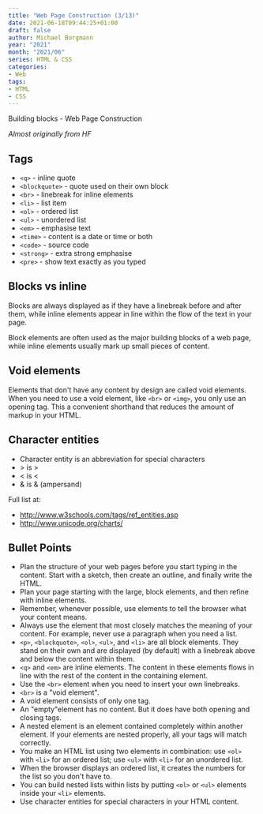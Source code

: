 ```yaml
---
title: "Web Page Construction (3/13)"
date: 2021-06-18T09:44:25+01:00
draft: false
author: Michael Borgmann
year: "2021"
month: "2021/06"
series: HTML & CSS
categories:
- Web
tags:
- HTML
- CSS
---
```


Building blocks - Web Page Construction

<!--more-->

*Almost originally from HF*

## Tags

* ``<q>`` - inline quote
* ``<blockquote>`` - quote used on their own block
* ``<br>`` - linebreak for inline elements
* ``<li>`` - list item
* ``<ol>`` - ordered list
* ``<ul>`` - unordered list
* ``<em>`` - emphasise text
* ``<time>`` - content is a date or time or both
* ``<code>`` - source code
* ``<strong>`` - extra strong emphasise
* ``<pre>`` - show text exactly as you typed

## Blocks vs inline

Blocks are always displayed as if they have a linebreak before and after them, while inline elements appear in line within the flow of the text in your page.

Block elements are often used as the major building blocks of a web page, while inline elements usually mark up small pieces of content.

## Void elements

Elements that don't have any content by design are called void elements. When you need to use a void element, like ``<br>`` or ``<img>``, you only use an opening tag. This a convenient shorthand that reduces the amount of markup in your HTML.

## Character entities

* Character entity is an abbreviation for special characters
* &gt; is >
* &lt; is <
* &amp; is & (ampersand)

Full list at:

* http://www.w3schools.com/tags/ref_entities.asp
* http://www.unicode.org/charts/

## Bullet Points

* Plan the structure of your web pages before you start typing in the content. Start with a sketch, then create an outline, and finally write the HTML.
* Plan your page starting with the large, block elements, and then refine with inline elements.
* Remember, whenever possible, use elements to tell the browser what your content means.
* Always use the element that most closely matches the meaning of your content. For example, never use a paragraph when you need a list.
* ``<p>``, ``<blockquote>``, ``<ol>``, ``<ul>``, and ``<li>`` are all block elements. They stand on their own and are displayed (by default) with a linebreak above and below the content within them.
* ``<q>`` and ``<em>`` are inline elements. The content in these elements flows in line with the rest of the content in the containing element.
* Use the ``<br>`` element when you need to insert your own linebreaks.
* ``<br>`` is a "void element".
* A void element consists of only one tag.
* An "empty"element has no content. But it does have both opening and closing tags.
* A nested element is an element contained completely within another element. If your elements are nested properly, all your tags will match correctly.
* You make an HTML list using two elements in combination: use ``<ol>`` with ``<li>`` for an ordered list; use ``<ul>`` with ``<li>`` for an unordered list.
* When the browser displays an ordered list, it creates the numbers for the list so you don't have to.
* You can build nested lists within lists by putting ``<ol>`` or ``<ul>`` elements inside your ``<li>`` elements.
* Use character entities for special characters in your HTML content.
